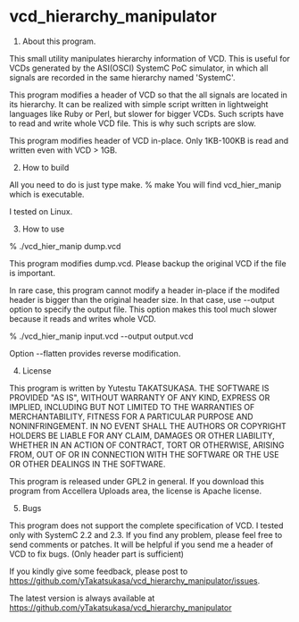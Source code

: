 vcd_hierarchy_manipulator
=========================

1) About this program.

This small utility manipulates hierarchy information of VCD.
This is useful for VCDs generated by the ASI(OSCI) SystemC PoC simulator, in which 
all signals are recorded in the same hierarchy named 'SystemC'.

This program modifies a header of VCD so that the all signals are located in its hierarchy.
It can be realized with simple script written in lightweight languages like Ruby or Perl, but slower for bigger VCDs.
Such scripts have to read and write whole VCD file. This is why such scripts are slow.

This program modifies header of VCD in-place. Only 1KB-100KB is read and written even with VCD > 1GB.

2) How to build

All you need to do is just type make.
% make
You will find vcd_hier_manip which is executable.

I tested on Linux.

3) How to use

% ./vcd_hier_manip dump.vcd

This program modifies dump.vcd. Please backup the original VCD if the file is important.

In rare case, this program cannot modify a header in-place if the modifed header is bigger than
the original header size.
In that case, use --output option to specify the output file.
This option makes this tool much slower because it reads and writes whole VCD.

% ./vcd_hier_manip input.vcd --output output.vcd

Option --flatten provides reverse modification.

4) License

This program is written by Yutestu TAKATSUKASA.
THE SOFTWARE IS PROVIDED "AS IS", WITHOUT WARRANTY OF ANY KIND, EXPRESS OR
IMPLIED, INCLUDING BUT NOT LIMITED TO THE WARRANTIES OF MERCHANTABILITY,
FITNESS FOR A PARTICULAR PURPOSE AND NONINFRINGEMENT. IN NO EVENT SHALL THE
AUTHORS OR COPYRIGHT HOLDERS BE LIABLE FOR ANY CLAIM, DAMAGES OR OTHER
LIABILITY, WHETHER IN AN ACTION OF CONTRACT, TORT OR OTHERWISE, ARISING FROM,
OUT OF OR IN CONNECTION WITH THE SOFTWARE OR THE USE OR OTHER DEALINGS IN
THE SOFTWARE.

This program is released under GPL2 in general.
If you download this program from Accellera Uploads area, the license is Apache license.

5) Bugs

This program does not support the complete specification of VCD.
I tested only with SystemC 2.2 and 2.3.
If you find any problem, please feel free to send comments or patches.
It will be helpful if you send me a header of VCD to fix bugs.
(Only header part is sufficient)

If you kindly give some feedback,
please post to https://github.com/yTakatsukasa/vcd_hierarchy_manipulator/issues.

The latest version is always available at https://github.com/yTakatsukasa/vcd_hierarchy_manipulator
